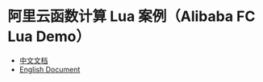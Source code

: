 # 阿里云函数计算 Lua 案例（Alibaba FC Lua Demo）

- [中文文档](./readme_zh.md)
- [English Document](./readme_en.md)
